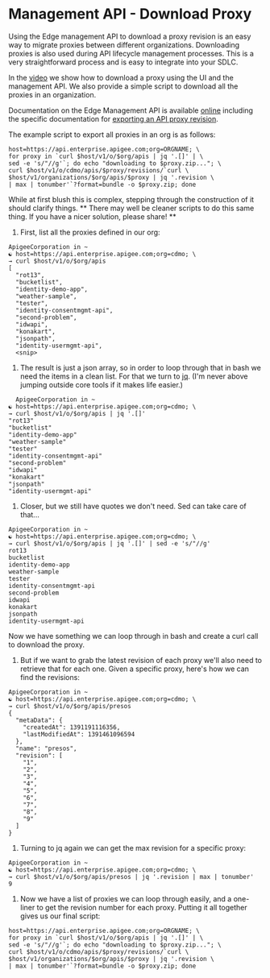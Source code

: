 # Management API - Download Proxy

Using the Edge management API to download a proxy revision is an easy way to migrate proxies between different organizations. Downloading proxies is also used during API lifecycle management processes. This is a very straightforward process and is easy to integrate into your SDLC.

In the [video](https://youtu.be/gMdyL3wiMkY) we show how to download a proxy using the UI and the management API. We also provide a simple script to download all the proxies in an organization.

Documentation on the Edge Management API is available [online](http://apigee.com/docs/management/apis) including the specific documentation for [exporting an API proxy revision](http://apigee.com/docs/management/apis/get/organizations/%7Borg_name%7D/apis/%7Bapi_name%7D/revisions/%7Brevision_number%7D).

The example script to export all proxies in an org is as follows:
```
host=https://api.enterprise.apigee.com;org=ORGNAME; \
for proxy in `curl $host/v1/o/$org/apis | jq '.[]' | \
sed -e 's/"//g'`; do echo "downloading to $proxy.zip..."; \
curl $host/v1/o/cdmo/apis/$proxy/revisions/`curl \
$host/v1/organizations/$org/apis/$proxy | jq '.revision \
| max | tonumber'`?format=bundle -o $proxy.zip; done
```  

While at first blush this is complex, stepping through the construction of it should clarify things.
** There may well be cleaner scripts to do this same thing. If you have a nicer solution, please share! **
1. First, list all the proxies defined in our org:
```
ApigeeCorporation in ~
☯ host=https://api.enterprise.apigee.com;org=cdmo; \
→ curl $host/v1/o/$org/apis
[
  "rot13",
  "bucketlist",
  "identity-demo-app",
  "weather-sample",
  "tester",
  "identity-consentmgmt-api",
  "second-problem",
  "idwapi",
  "konakart",
  "jsonpath",
  "identity-usermgmt-api",
  <snip>
```

1. The result is just a json array, so in order to loop through that in bash we need the items in a clean list. For that we turn to [jq](https://stedolan.github.io/jq/). (I'm never above jumping outside core tools if it makes life easier.)
```
  ApigeeCorporation in ~
☯ host=https://api.enterprise.apigee.com;org=cdmo; \
→ curl $host/v1/o/$org/apis | jq '.[]'
"rot13"
"bucketlist"
"identity-demo-app"
"weather-sample"
"tester"
"identity-consentmgmt-api"
"second-problem"
"idwapi"
"konakart"
"jsonpath"
"identity-usermgmt-api"
```

1. Closer, but we still have quotes we don't need. Sed can take care of that...
```
ApigeeCorporation in ~
☯ host=https://api.enterprise.apigee.com;org=cdmo; \
→ curl $host/v1/o/$org/apis | jq '.[]' | sed -e 's/"//g'
rot13
bucketlist
identity-demo-app
weather-sample
tester
identity-consentmgmt-api
second-problem
idwapi
konakart
jsonpath
identity-usermgmt-api
```
Now we have something we can loop through in bash and create a curl call to download the proxy.

1. But if we want to grab the latest revision of each proxy we'll also need to retrieve that for each one. Given a specific proxy, here's how we can find the revisions:
```
ApigeeCorporation in ~
☯ host=https://api.enterprise.apigee.com;org=cdmo; \
→ curl $host/v1/o/$org/apis/presos
{
  "metaData": {
    "createdAt": 1391191116356,
    "lastModifiedAt": 1391461096594
  },
  "name": "presos",
  "revision": [
    "1",
    "2",
    "3",
    "4",
    "5",
    "6",
    "7",
    "8",
    "9"
  ]
}
```

1. Turning to jq again we can get the max revision for a specific proxy:
```
ApigeeCorporation in ~
☯ host=https://api.enterprise.apigee.com;org=cdmo; \
→ curl $host/v1/o/$org/apis/presos | jq '.revision | max | tonumber'
9
```
1. Now we have a list of proxies we can loop through easily, and a one-liner to get the revision number for each proxy. Putting it all together gives us our final script:
```
host=https://api.enterprise.apigee.com;org=ORGNAME; \
for proxy in `curl $host/v1/o/$org/apis | jq '.[]' | \
sed -e 's/"//g'`; do echo "downloading to $proxy.zip..."; \
curl $host/v1/o/cdmo/apis/$proxy/revisions/`curl \
$host/v1/organizations/$org/apis/$proxy | jq '.revision \
| max | tonumber'`?format=bundle -o $proxy.zip; done
```  
